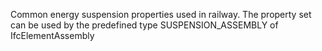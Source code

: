 Common energy suspension properties used in railway. The property set can be used by the predefined type SUSPENSION_ASSEMBLY of IfcElementAssembly

